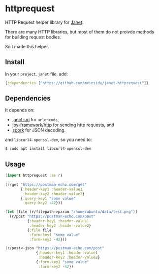 # httprequest

HTTP Request helper library for [Janet](https://janet-lang.org/).

There are many HTTP libraries, but most of them do not proivde methods for building request bodies.

So I made this helper.

## Install

In your `project.janet` file, add:

```clojure
{:dependencies ["https://github.com/meinside/janet-httprequest"]}
```

## Dependencies

It depends on:

* [janet-uri](https://github.com/andrewchambers/janet-uri) for `urlencode`,
* [joy-framework/http](https://github.com/joy-framework/http) for sending http requests, and
* [spork](https://github.com/janet-lang/spork) for JSON decoding.

and `libcurl4-openssl-dev`, so you need to:

```bash
$ sudo apt install libcurl4-openssl-dev
```

## Usage

```clojure
(import httprequest :as r)
  
(r/get "https://postman-echo.com/get"
       {:header-key1 :header-value1
        :header-key2 :header-value2}
       {:query-key1 "some value"
        :query-key2 -42}))

(let [file (r/filepath->param "/home/ubuntu/data/test.png")]
  (r/post "https://postman-echo.com/post"
          {:header-key1 :header-value1
           :header-key2 :header-value2}
          {:file file
           :form-key1 "some value"
           :form-key2 -42}))

(r/post<-json "https://postman-echo.com/post"
              {:header-key1 :header-value1
               :header-key2 :header-value2}
              {:form-key1 "some value"
               :form-key2 -42})
```

